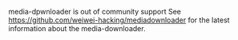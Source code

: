 media-dpwnloader is out of community support
See https://github.com/weiwei-hacking/mediadownloader for the latest information about the media-downloader.
